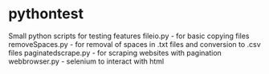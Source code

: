 # pythontest
Small python scripts for testing features
fileio.py - for basic copying files
removeSpaces.py - for removal of spaces in .txt files and conversion to .csv files
paginatedscrape.py - for scraping websites with pagination
webbrowser.py - selenium to interact with html
